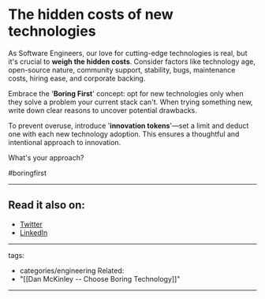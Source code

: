 # The hidden costs of new technologies

As Software Engineers, our love for cutting-edge technologies is real, but it's crucial to **weigh the hidden costs**.
Consider factors like technology age, open-source nature, community support, stability, bugs, maintenance costs, hiring ease, and corporate backing.

Embrace the '**Boring First**' concept: opt for new technologies only when they solve a problem your current stack can't.
When trying something new, write down clear reasons to uncover potential drawbacks.

To prevent overuse, introduce '**innovation tokens**'—set a limit and deduct one with each new technology adoption. This ensures a thoughtful and intentional approach to innovation.

What's your approach?

#boringfirst

---

## Read it also on:

- [Twitter](https://twitter.com/bruncanepa/status/1737458716717289625)
- [LinkedIn](https://www.linkedin.com/posts/bruno-canepa_boringfirst-softwareengineering-activity-7143224642420326401-coAD)

---

tags:

- categories/engineering
  Related:
- "[[Dan McKinley -- Choose Boring Technology]]"

---
